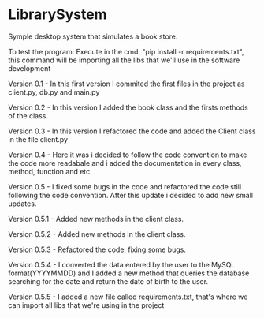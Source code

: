 # LibrarySystem
Symple desktop system that simulates a book store.

To test the program:
Execute in the cmd: "pip install -r requirements.txt",  this command will be importing all the libs that we'll use in the software development

Version 0.1 - In this first version I commited the first files in the project as client.py, db.py and main.py

Version 0.2 - In this version I added the book class and the firsts methods of the class.

Version 0.3 - In this version I refactored the code and added the Client class in the file client.py

Version 0.4 - Here it was i decided to follow the code convention to make the code more readabale and i added the documentation in every class, method, function and etc.

Version 0.5 - I fixed some bugs in the code and refactored the code still following the code convention. After this update i decided to add new small updates.

Version 0.5.1 - Added new methods in the client class.

Version 0.5.2 - Added new methods in the client class.

Version 0.5.3 - Refactored the code, fixing some bugs.

Version 0.5.4 - I converted the data entered by the user to the MySQL format(YYYYMMDD) and I added a new method that queries the database searching for the date and return the date of birth to the user.

Version 0.5.5 - I added a new file called requirements.txt, that's where we can import all libs that we're using in the project
